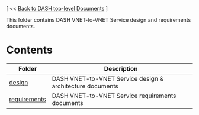 [ << [Back to DASH top-level Documents](../README.md) ]

This folder contains DASH VNET-to-VNET Service design and requirements documents.

# Contents

| Folder                                                 | Description                                  |
| ------------------------------------------------------ | -------------------------------------------- |
| [design](design/README.md)                             | DASH VNET-to-VNET Service design & architecture documents |
| [requirements](requirements/README.md)                 | DASH VNET-to-VNET Service requirements documents         |
